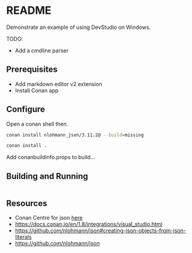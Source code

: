 # README

Demonstrate an example of using DevStudio on Windows.  

TODO:

* Add a cmdline parser

## Prerequisites

* Add markdown editor v2 extension
* Install Conan app

## Configure

Open a conan shell then.  

```sh
conan install nlohmann_json/3.11.2@ --build=missing

conan install .
```

Add conanbuildinfo.props to build...  

## Building and Running

```sh
```

## Resources

* Conan Centre for json [here](https://conan.io/center/nlohmann_json?tab=useit)
* https://docs.conan.io/en/1.8/integrations/visual_studio.html
* https://github.com/nlohmann/json#creating-json-objects-from-json-literals
* https://github.com/nlohmann/json

